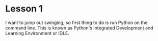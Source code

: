 # Lesson 1

I want to jump out swinging, so first thing to do is run Python on the command line.  This is known as Python's Integrated Development and Learning Environment or IDLE.
